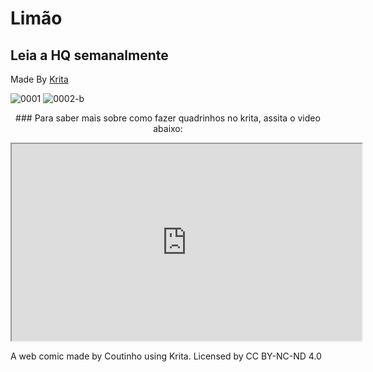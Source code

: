 # Limão
<meta charset="utf-8" name="viewport" 
        content= "width=device-width, initial-scale=1.0">
        
## Leia a HQ semanalmente
Made By [Krita](https://www.krita.org)

![0001](https://user-images.githubusercontent.com/88214445/127722384-7e12040a-b165-459f-b0ee-78bea1ccfc66.jpg)
![0002-b](https://user-images.githubusercontent.com/88214445/127722437-d45d8c42-7cd7-4582-aac5-709b623e7fab.jpg)

<p align="center"> ### Para saber mais sobre como fazer quadrinhos no krita, assita o video abaixo:</p>
<div align="center"><iframe width="560" height="315" src="https://www.youtube.com/embed/A7olKdIEtNQ" title="YouTube video player" frameborder="1" allow="accelerometer; autoplay; clipboard-write; encrypted-media; gyroscope; picture-in-picture" allowfullscreen></iframe></div>




A web comic made by Coutinho using Krita.
Licensed by CC BY-NC-ND 4.0  

